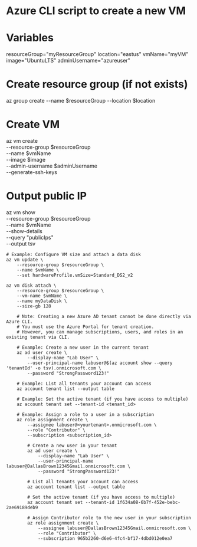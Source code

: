 # Azure CLI script to create a new VM

# Variables
resourceGroup="myResourceGroup"
location="eastus"
vmName="myVM"
image="UbuntuLTS"
adminUsername="azureuser"

# Create resource group (if not exists)
az group create --name $resourceGroup --location $location

# Create VM
az vm create \
    --resource-group $resourceGroup \
    --name $vmName \
    --image $image \
    --admin-username $adminUsername \
    --generate-ssh-keys

# Output public IP
az vm show \
    --resource-group $resourceGroup \
    --name $vmName \
    --show-details \
    --query "publicIps" \
    --output tsv


    # Example: Configure VM size and attach a data disk
    az vm update \
        --resource-group $resourceGroup \
        --name $vmName \
        --set hardwareProfile.vmSize=Standard_DS2_v2

    az vm disk attach \
        --resource-group $resourceGroup \
        --vm-name $vmName \
        --name myDataDisk \
        --size-gb 128

        # Note: Creating a new Azure AD tenant cannot be done directly via Azure CLI.
        # You must use the Azure Portal for tenant creation.
        # However, you can manage subscriptions, users, and roles in an existing tenant via CLI.

        # Example: Create a new user in the current tenant
        az ad user create \
            --display-name "Lab User" \
            --user-principal-name labuser@$(az account show --query 'tenantId' -o tsv).onmicrosoft.com \
            --password "StrongPassword123!"

        # Example: List all tenants your account can access
        az account tenant list --output table

        # Example: Set the active tenant (if you have access to multiple)
        az account tenant set --tenant-id <tenant_id>

        # Example: Assign a role to a user in a subscription
        az role assignment create \
            --assignee labuser@<yourtenant>.onmicrosoft.com \
            --role "Contributor" \
            --subscription <subscription_id>

            # Create a new user in your tenant
            az ad user create \
                --display-name "Lab User" \
                --user-principal-name labuser@DallasBrown12345Gmail.onmicrosoft.com \
                --password "StrongPassword123!"

            # List all tenants your account can access
            az account tenant list --output table

            # Set the active tenant (if you have access to multiple)
            az account tenant set --tenant-id 1f634a08-6b7f-452e-bebc-2ae69189deb9

            # Assign Contributor role to the new user in your subscription
            az role assignment create \
                --assignee labuser@DallasBrown12345Gmail.onmicrosoft.com \
                --role "Contributor" \
                --subscription 965b2260-d6e6-4fc4-bf17-4dbd012e0ea7